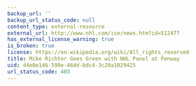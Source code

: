 ```yaml
---
backup_url: ''
backup_url_status_code: null
content_type: external-resource
external_url: http://www.nhl.com/ice/news.htm?id=512477
has_external_license_warning: true
is_broken: true
license: https://en.wikipedia.org/wiki/All_rights_reserved
title: Mike Richter Goes Green with NHL Panel at Fenway
uid: d4e0e146-599e-46dd-bdc4-3c20a1029425
url_status_code: 403
---
```

